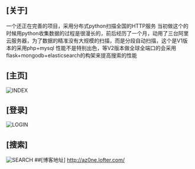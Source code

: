 ## [关于]
一个还正在完善的项目，采用分布式python扫描全国的HTTP服务
当初做这个的时候用python收集数据的过程是很漫长的，前后经历了一个月，动用了三台阿里云服务器，为了数据的精准没有大规模的扫描，而是分段自动扫描，这个是V1版本的采用php+mysql 性能不是特别出色，等V2版本做全球全端口的会采用flask+mongodb+elasticsearch的构架来提高搜索的性能
## [主页]
![INDEX](/index.PNG)

## [登录]
![LOGIN](/login.PNG)

## [搜索]
![SEARCH](/search.PNG)
##[博客地址]
http://az0ne.lofter.com/